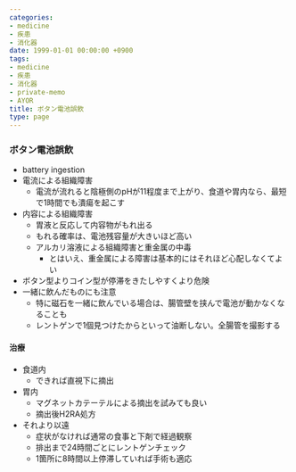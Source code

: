 ```yaml
---
categories:
- medicine
- 疾患
- 消化器
date: 1999-01-01 00:00:00 +0900
tags:
- medicine
- 疾患
- 消化器
- private-memo
- AYOR
title: ボタン電池誤飲
type: page
---
```


### ボタン電池誤飲

- battery ingestion
- 電流による組織障害
  - 電流が流れると陰極側のpHが11程度まで上がり、食道や胃内なら、最短で1時間でも潰瘍を起こす
- 内容による組織障害
  - 胃液と反応して内容物がもれ出る
  - もれる確率は、電池残容量が大きいほど高い
  - アルカリ溶液による組織障害と重金属の中毒
    - とはいえ、重金属による障害は基本的にはそれほど心配しなくてよい
- ボタン型よりコイン型が停滞をきたしやすくより危険
- 一緒に飲んだものにも注意
  - 特に磁石を一緒に飲んでいる場合は、腸管壁を挟んで電池が動かなくなることも
  - レントゲンで1個見つけたからといって油断しない。全腸管を撮影する

#### 治療

- 食道内
  - できれば直視下に摘出
- 胃内
  - マグネットカテーテルによる摘出を試みても良い
  - 摘出後H2RA処方
- それより以遠
  - 症状がなければ通常の食事と下剤で経過観察
  - 排出まで24時間ごとにレントゲンチェック
  - 1箇所に8時間以上停滞していれば手術も適応
